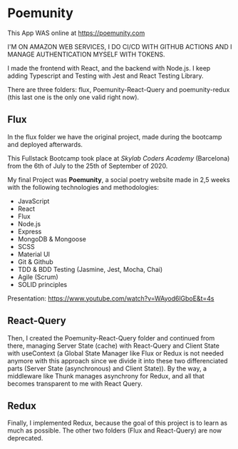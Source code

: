 # Poemunity

This App WAS online at https://poemunity.com 

I'M ON AMAZON WEB SERVICES, I DO CI/CD WITH GITHUB ACTIONS AND I MANAGE AUTHENTICATION MYSELF WITH TOKENS.

I made the frontend with React, and the backend with Node.js. I keep adding Typescript and Testing with Jest and React Testing Library.

There are three folders: flux, Poemunity-React-Query and poemunity-redux (this last one is the only one valid right now). 

## Flux 
In the flux folder we have the original project, made during the bootcamp and deployed afterwards. 

This Fullstack Bootcamp took place at _Skylab Coders Academy_ (Barcelona) from the 6th of July to the 25th of September of 2020.

My final Project was **Poemunity**, a social poetry website made in 2,5 weeks with the following technologies and methodologies:

- JavaScript
- React
- Flux
- Node.js
- Express
- MongoDB & Mongoose
- SCSS
- Material UI
- Git & Github
- TDD & BDD Testing (Jasmine, Jest, Mocha, Chai)
- Agile (Scrum)
- SOLID principles

Presentation: https://www.youtube.com/watch?v=WAyod6lGboE&t=4s

## React-Query
Then, I created the Poemunity-React-Query folder and continued from there, managing Server State (cache) with React-Query and Client State with useContext (a Global State Manager like Flux or Redux is not needed anymore with this approach since we divide it into these two differenciated parts (Server State (asynchronous) and Client State)). By the way, a middleware like Thunk manages asynchrony for Redux, and all that becomes transparent to me with React Query.

## Redux
Finally, I implemented Redux, because the goal of this project is to learn as much as possible. The other two folders (Flux and React-Query) are now deprecated.